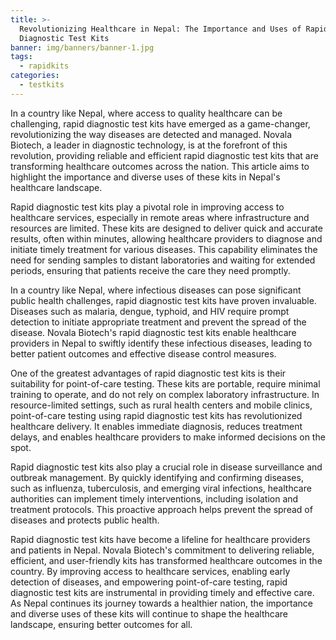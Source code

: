 ```yaml
---
title: >-
  Revolutionizing Healthcare in Nepal: The Importance and Uses of Rapid
  Diagnostic Test Kits
banner: img/banners/banner-1.jpg
tags:
  - rapidkits
categories:
  - testkits
---
```


In a country like Nepal, where access to quality healthcare can be challenging, rapid diagnostic test kits have emerged as a game-changer, revolutionizing the way diseases are detected and managed. Novala Biotech, a leader in diagnostic technology, is at the forefront of this revolution, providing reliable and efficient rapid diagnostic test kits that are transforming healthcare outcomes across the nation. This article aims to highlight the importance and diverse uses of these kits in Nepal's healthcare landscape.

Rapid diagnostic test kits play a pivotal role in improving access to healthcare services, especially in remote areas where infrastructure and resources are limited. These kits are designed to deliver quick and accurate results, often within minutes, allowing healthcare providers to diagnose and initiate timely treatment for various diseases. This capability eliminates the need for sending samples to distant laboratories and waiting for extended periods, ensuring that patients receive the care they need promptly.

In a country like Nepal, where infectious diseases can pose significant public health challenges, rapid diagnostic test kits have proven invaluable. Diseases such as malaria, dengue, typhoid, and HIV require prompt detection to initiate appropriate treatment and prevent the spread of the disease. Novala Biotech's rapid diagnostic test kits enable healthcare providers in Nepal to swiftly identify these infectious diseases, leading to better patient outcomes and effective disease control measures.

One of the greatest advantages of rapid diagnostic test kits is their suitability for point-of-care testing. These kits are portable, require minimal training to operate, and do not rely on complex laboratory infrastructure. In resource-limited settings, such as rural health centers and mobile clinics, point-of-care testing using rapid diagnostic test kits has revolutionized healthcare delivery. It enables immediate diagnosis, reduces treatment delays, and enables healthcare providers to make informed decisions on the spot.

Rapid diagnostic test kits also play a crucial role in disease surveillance and outbreak management. By quickly identifying and confirming diseases, such as influenza, tuberculosis, and emerging viral infections, healthcare authorities can implement timely interventions, including isolation and treatment protocols. This proactive approach helps prevent the spread of diseases and protects public health.

Rapid diagnostic test kits have become a lifeline for healthcare providers and patients in Nepal. Novala Biotech's commitment to delivering reliable, efficient, and user-friendly kits has transformed healthcare outcomes in the country. By improving access to healthcare services, enabling early detection of diseases, and empowering point-of-care testing, rapid diagnostic test kits are instrumental in providing timely and effective care. As Nepal continues its journey towards a healthier nation, the importance and diverse uses of these kits will continue to shape the healthcare landscape, ensuring better outcomes for all.
